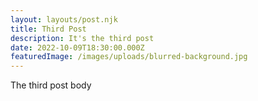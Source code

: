 ```yaml
---
layout: layouts/post.njk
title: Third Post
description: It's the third post
date: 2022-10-09T18:30:00.000Z
featuredImage: /images/uploads/blurred-background.jpg
---
```

The third post body